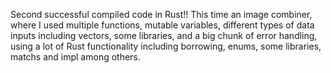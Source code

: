 Second successful compiled code in Rust!! This time an image combiner, where I used multiple functions, mutable variables, different types of data inputs including vectors, some libraries, and a big chunk of error handling, using  a lot of Rust functionality including borrowing, enums, some libraries, matchs and impl among others.
